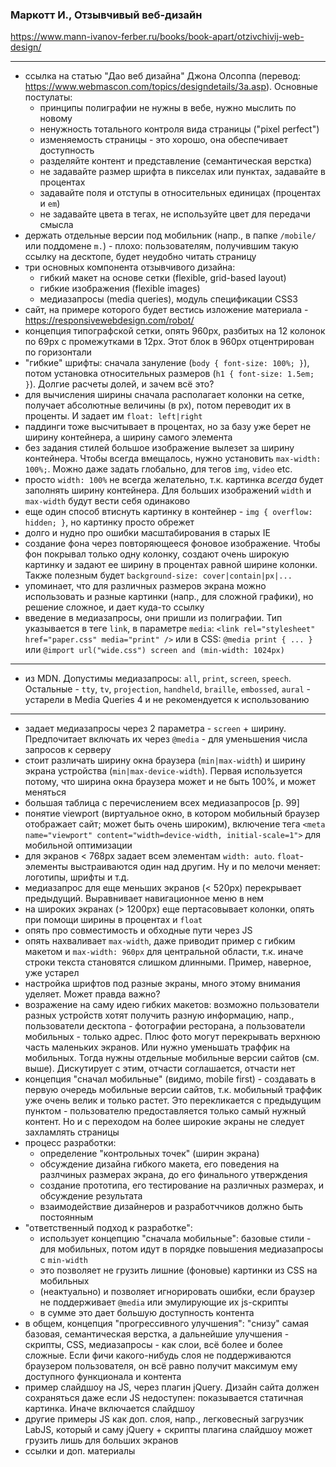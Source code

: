 ### Маркотт И., Отзывчивый веб-дизайн
<https://www.mann-ivanov-ferber.ru/books/book-apart/otzivchivij-web-design/>

---

- ссылка на статью "Дао веб дизайна" Джона Олсоппа (перевод: <https://www.webmascon.com/topics/designdetails/3a.asp>). Основные постулаты:
  * принципы полиграфии не нужны в вебе, нужно мыслить по новому
  * ненужность тотального контроля вида страницы ("pixel perfect")
  * изменяемость страницы - это хорошо, она обеспечивает доступность
  * разделяйте контент и представление (семантическая верстка)
  * не задавайте размер шрифта в пикселах или пунктах, задавайте в процентах
  * задавайте поля и отступы в относительных единицах (процентах и `em`)
  * не задавайте цвета в тегах, не используйте цвет для передачи смысла
- держать отдельные версии под мобильник (напр., в папке `/mobile/` или поддомене `m.`) - плохо: пользователям, получившим такую ссылку на десктопе, будет неудобно читать страницу
- три основных компонента отзывчивого дизайна:
  * гибкий макет на основе сетки (flexible, grid-based layout)
  * гибкие изображения (flexible images)
  * медиазапросы (media queries), модуль спецификации CSS3
- сайт, на примере которого будет вестись изложение материала - <https://responsivewebdesign.com/robot/>
- концепция типографской сетки, опять 960px, разбитых на 12 колонок по 69px с промежутками в 12px. Этот блок в 960px отцентрирован по горизонтали
- "гибкие" шрифты: сначала зануление (`body { font-size: 100%; }`), потом установка относительных размеров (`h1 { font-size: 1.5em; }`). Долгие расчеты долей, и зачем всё это?
- для вычисления ширины сначала располагает колонки на сетке, получает абсолютные величины (в px), потом переводит их в проценты. И задает им `float: left|right`
- паддинги тоже высчитывает в процентах, но за базу уже берет не ширину контейнера, а ширину самого элемента
- без задания стилей большое изображение вылезет за ширину контейнера. Чтобы всегда вмещалось, нужно установить `max-width:  100%;`. Можно даже задать глобально, для тегов `img`, `video` etc.
- просто `width: 100%` не всегда желательно, т.к. картинка *всегда* будет заполнять ширину контейнера. Для больших изображений `width` и `max-width` будут вести себя одинаково
- еще один способ втиснуть картинку в контейнер - `img { overflow: hidden; }`, но картинку просто обрежет
- долго и нудно про ошибки масштабирования в старых IE
- создание фона через повторяющееся фоновое изображение. Чтобы фон покрывал только одну колонку, создают очень широкую картинку и задают ее ширину в процентах равной ширине колонки. Также полезным будет `background-size: cover|contain|px|...`
- упоминает, что для различных размеров экрана можно использовать и разные картинки (напр., для сложной графики), но решение сложное, и дает куда-то ссылку
- введение в медиазапросы, они пришли из полиграфии. Тип указывается в теге `link`, в параметре `media`: `<link rel="stylesheet" href="paper.css" media="print" />` или в CSS: `@media print { ... }` или `@import url("wide.css") screen and (min-width: 1024px)`

---

- из MDN. Допустимы медиазапросы: `all`, `print`, `screen`, `speech`. Остальные - `tty`, `tv`, `projection`, `handheld`, `braille`, `embossed`, `aural` - устарели в Media Queries 4 и не рекомендуется к использованию

---

- задает медиазапросы через 2 параметра - `screen` + ширину. Предпочитает включать их через `@media` - для уменьшения числа запросов к серверу
- стоит различать ширину окна браузера (`min|max-width`) и ширину экрана устройства (`min|max-device-width`). Первая используется потому, что ширина окна браузера может и не быть 100%, и может меняться
- большая таблица с перечислением всех медиазапросов [p. 99]
- понятие viewport (виртуальное окно, в котором мобильный браузер отображает сайт; может быть очень широким), включение тега `<meta name="viewport" content="width=device-width, initial-scale=1">` для мобильной оптимизации
- для экранов < 768px задает всем элементам `width: auto`. `float`-элементы выстраиваются один над другим. Ну и по мелочи меняет: логотипы, шрифты и т.д.
- медиазапрос для еще меньших экранов (< 520px) перекрывает предыдущий. Выравнивает навигационное меню в нем
- на широких экранах (> 1200px) еще пертасовывает колонки, опять при помощи ширины в процентах и `float`
- опять про совместимость и обходные пути через JS
- опять нахваливает `max-width`, даже приводит пример с гибким макетом и `max-width: 960px` для центральной области, т.к. иначе строки текста становятся слишком длинными. Пример, наверное, уже устарел
- настройка шрифтов под разные экраны, много этому внимания уделяет. Может правда важно?
- возражение на саму идею гибких макетов: возможно пользователи разных устройств хотят получить разную информацию, напр., пользователи десктопа - фотографии ресторана, а пользователи мобильных - только адрес. Плюс фото могут перекрывать верхнюю часть маленьких экранов. Или нужно уменьшать траффик на мобильных. Тогда нужны отдельные мобильные версии сайтов (см. выше). Дискутирует с этим, отчасти соглашается, отчасти нет
- концепция "сначал мобильные" (видимо, mobile first) - создавать в первую очередь мобильные версии сайтов, т.к. мобильный траффик уже очень велик и только растет. Это перекликается с предыдущим пунктом - пользователю предоставляется только самый нужный контент. Но и с переходом на более широкие экраны не следует захламлять страницы
- процесс разработки:
  * определение "контрольных точек" (ширин экрана)
  * обсуждение дизайна гибкого макета, его поведения на разлчиных размерах экрана, до его финального утверждения
  * создание прототипа, его тестирование на различных размерах, и обсуждение результата
  * взаимодействие дизайнеров и разработччиков должно быть постоянным
- "ответственный подход к разработке":
  * использует концепцию "сначала мобильные": базовые стили - для мобильных, потом идут в порядке повышения медиазапросы с `min-width`
  * это позволяет не грузить лишние (фоновые) картинки из CSS на мобильных
  * (неактуально) и позволяет игнорировать ошибки, если браузер не поддерживает `@media` или эмулирующие их js-скрипты
  * в сумме это дает б*о*льшую доступность контента
- в общем, концепция "прогрессивного улучшения": "снизу" самая базовая, семантическая верстка, а дальнейшие улучшения - скрипты, CSS, медиазапросы - как слои, всё более и более сложные. Если фичи какого-нибудь слоя не поддерживаются браузером пользователя, он всё равно получит максимум ему доступного функционала и контента
- пример слайдшоу на JS, через плагин jQuery. Дизайн сайта должен сохраняться даже если JS недоступен: показывается статичная картинка. Иначе включается слайдшоу
- другие примеры JS как доп. слоя, напр., легковесный загрузчик LabJS, который и саму jQuery + скрипты плагина слайдшоу может грузить лишь для больших экранов
- ссылки и доп. материалы
